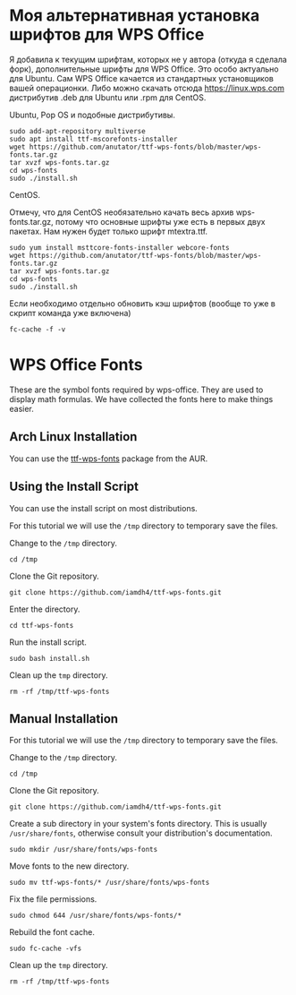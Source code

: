 # Моя альтернативная установка шрифтов для WPS Office
Я добавила к текущим шрифтам, которых не у автора (откуда я сделала форк), дополнительные шрифты для WPS Office. Это особо актуально для Ubuntu.
Сам WPS Office качается из стандартных установщиков вашей операционки. Либо можно скачать отсюда https://linux.wps.com дистрибутив .deb для Ubuntu или .rpm для CentOS.

Ubuntu, Pop OS и подобные дистрибутивы.
```
sudo add-apt-repository multiverse
sudo apt install ttf-mscorefonts-installer
wget https://github.com/anutator/ttf-wps-fonts/blob/master/wps-fonts.tar.gz
tar xvzf wps-fonts.tar.gz
cd wps-fonts
sudo ./install.sh
```
CentOS.

Отмечу, что для CentOS необязательно качать весь архив wps-fonts.tar.gz, потому что основные шрифты уже есть в первых двух пакетах. Нам нужен будет только шрифт mtextra.ttf.
```
sudo yum install msttcore-fonts-installer webcore-fonts
wget https://github.com/anutator/ttf-wps-fonts/blob/master/wps-fonts.tar.gz
tar xvzf wps-fonts.tar.gz
cd wps-fonts
sudo ./install.sh
```
Если необходимо отдельно обновить кэш шрифтов (вообще то уже в скрипт команда уже включена)
```
fc-cache -f -v
```

# WPS Office Fonts

These are the symbol fonts required by wps-office. They are used to display math formulas. We have collected the fonts here to make things easier.

## Arch Linux Installation

You can use the [ttf-wps-fonts](https://aur.archlinux.org/packages/ttf-wps-fonts/)  package from the AUR.

## Using the Install Script

You can use the install script on most distributions.

For this tutorial we will use the `/tmp` directory to temporary save the files.

Change to the `/tmp` directory.
```
cd /tmp
```

Clone the Git repository.
```
git clone https://github.com/iamdh4/ttf-wps-fonts.git
```

Enter the directory.
```
cd ttf-wps-fonts
```

Run the install script.
```
sudo bash install.sh
```

Clean up the `tmp` directory.
```
rm -rf /tmp/ttf-wps-fonts
```
## Manual Installation

For this tutorial we will use the `/tmp` directory to temporary save the files.

Change to the `/tmp` directory.
```
cd /tmp
```

Clone the Git repository.
```
git clone https://github.com/iamdh4/ttf-wps-fonts.git
```

Create a sub directory in your system's fonts directory. This is usually `/usr/share/fonts`, otherwise consult your distribution's documentation.
```
sudo mkdir /usr/share/fonts/wps-fonts
```

Move fonts to the new directory.
```
sudo mv ttf-wps-fonts/* /usr/share/fonts/wps-fonts
```

Fix the file permissions.
```
sudo chmod 644 /usr/share/fonts/wps-fonts/*
```
Rebuild the font cache.
```
sudo fc-cache -vfs
```

Clean up the `tmp` directory.
```
rm -rf /tmp/ttf-wps-fonts
```





